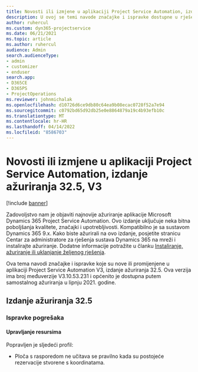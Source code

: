 ```yaml
---
title: Novosti ili izmjene u aplikaciji Project Service Automation, izdanje ažuriranja 32.5, V3
description: U ovoj se temi navode značajke i ispravke dostupne u rješenju Project Service Automation, izdanje ažuriranja 32.5, V3.
author: ruhercul
ms.custom: dyn365-projectservice
ms.date: 06/21/2021
ms.topic: article
ms.author: ruhercul
audience: Admin
search.audienceType:
- admin
- customizer
- enduser
search.app:
- D365CE
- D365PS
- ProjectOperations
ms.reviewer: johnmichalak
ms.openlocfilehash: d10726d6ce9db80c64ea9b08ecac0728f52a7e94
ms.sourcegitcommit: c0792bd65d92db25e0e8864879a19c4b93efb10c
ms.translationtype: MT
ms.contentlocale: hr-HR
ms.lasthandoff: 04/14/2022
ms.locfileid: "8586703"
---
```

# <a name="whats-new-or-changed-in-project-service-automation-update-release-325-v3"></a>Novosti ili izmjene u aplikaciji Project Service Automation, izdanje ažuriranja 32.5, V3

[!include [banner](../includes/psa-now-project-operations.md)]

Zadovoljstvo nam je objaviti najnovije ažuriranje aplikacije Microsoft Dynamics 365 Project Service Automation. Ovo izdanje uključuje neka bitna poboljšanja kvalitete, značajki i upotrebljivosti. Kompatibilno je sa sustavom Dynamics 365 9.x. Kako biste ažurirali na ovo izdanje, posjetite stranicu Centar za administratore za rješenja sustava Dynamics 365 na mreži i instalirajte ažuriranje. Dodatne informacije potražite u članku [Instaliranje, ažuriranje ili uklanjanje željenog rješenja](/power-platform/admin/install-remove-preferred-solution).

Ova tema navodi značajke i ispravke koje su nove ili promijenjene u aplikaciji Project Service Automation V3, izdanje ažuriranja 32.5. Ova verzija ima broj međuverzije V3.10.53.231 i općenito je dostupna putem samostalnog ažuriranja u lipnju 2021. godine.

## <a name="update-release-325"></a>Izdanje ažuriranja 32.5

### <a name="bug-fixes"></a>Ispravke pogrešaka

#### <a name="resource-management"></a>Upravljanje resursima

Popravljen je sljedeći profil:

- Ploča s rasporedom ne učitava se pravilno kada su postojeće rezervacije stvorene s koordinatama.

